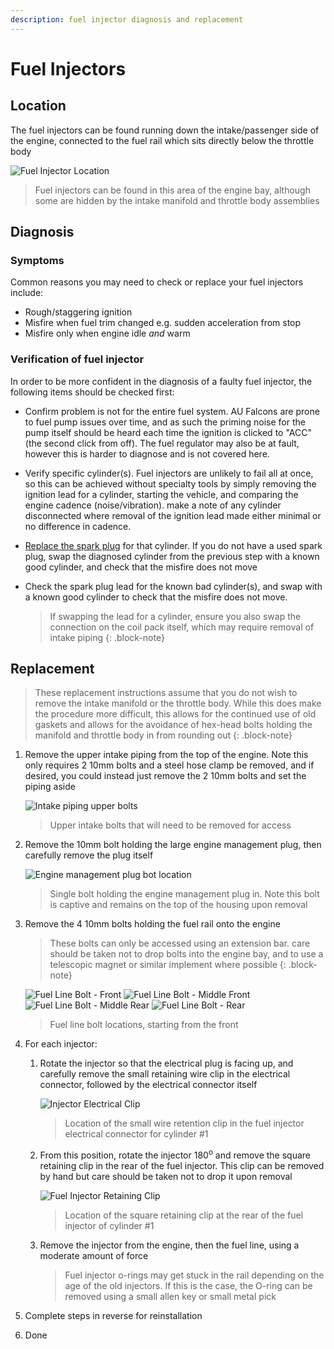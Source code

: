```yaml
---
description: fuel injector diagnosis and replacement
---
```


# Fuel Injectors

## Location

The fuel injectors can be found running down the intake/passenger side of the engine, connected to the fuel rail which sits directly below the throttle body

![Fuel Injector Location](./fuel-injectors-location.jpg)

> Fuel injectors can be found in this area of the engine bay, although some are hidden by the intake manifold and throttle body assemblies

## Diagnosis

### Symptoms

Common reasons you may need to check or replace your fuel injectors include:

- Rough/staggering ignition
- Misfire when fuel trim changed e.g. sudden acceleration from stop
- Misfire only when engine idle *and* warm

### Verification of fuel injector

In order to be more confident in the diagnosis of a faulty fuel injector, the following items should be checked first:

- Confirm problem is not for the entire fuel system. AU Falcons are prone to fuel pump issues over time, and as such the priming noise for the pump itself should be heard each time the ignition is clicked to "ACC" (the second click from off). The fuel regulator may also be at fault, however this is harder to diagnose and is not covered here.
- Verify specific cylinder(s). Fuel injectors are unlikely to fail all at once, so this can be achieved without specialty tools by simply removing the ignition lead for a cylinder, starting the vehicle, and comparing the engine cadence (noise/vibration). make a note of any cylinder disconnected where removal of the ignition lead made either minimal or no difference in cadence.
- [Replace the spark plug](../SparkPlugs/SparkPlugs.md#replacement) for that cylinder. If you do not have a used spark plug, swap the diagnosed cylinder from the previous step with a known good cylinder, and check that the misfire does not move
- Check the spark plug lead for the known bad cylinder(s), and swap with a known good cylinder to check that the misfire does not move.

    > If swapping the lead for a cylinder, ensure you also swap the connection on the coil pack itself, which may require removal of intake piping
    {: .block-note}

## Replacement

> These replacement instructions assume that you do not wish to remove the intake manifold or the throttle body. While this does make the procedure more difficult, this allows for the continued use of old gaskets and allows for the avoidance of hex-head bolts holding the manifold and throttle body in from rounding out
{: .block-note}

1. Remove the upper intake piping from the top of the engine. Note this only requires 2 10mm bolts and a steel hose clamp be removed, and if desired, you could instead just remove the 2 10mm bolts and set the piping aside

    ![Intake piping upper bolts](./intake-upper-bolts.jpg)

    > Upper intake bolts that will need to be removed for access

1. Remove the 10mm bolt holding the large engine management plug, then carefully remove the plug itself

    ![Engine management plug bot location](./engine-plug-bolt.jpg)

    > Single bolt holding the engine management plug in. Note this bolt is captive and remains on the top of the housing upon removal

1. Remove the 4 10mm bolts holding the fuel rail onto the engine

    > These bolts can only be accessed using an extension bar. care should be taken not to drop bolts into the engine bay, and to use a telescopic magnet or similar implement where possible
    {: .block-note}

    ![Fuel Line Bolt - Front](./fuel-line-bolt-1.jpg)
    ![Fuel Line Bolt - Middle Front](./fuel-line-bolt-2.jpg)
    ![Fuel Line Bolt - Middle Rear](./fuel-line-bolt-3.jpg)
    ![Fuel Line Bolt - Rear](./fuel-line-bolt-4.jpg)

    > Fuel line bolt locations, starting from the front

1. For each injector:
    1. Rotate the injector so that the electrical plug is facing up, and carefully remove the small retaining wire clip in the electrical connector, followed by the electrical connector itself

        ![Injector Electrical Clip](./injector-clip.jpg)

        > Location of the small wire retention clip in the fuel injector electrical connector for cylinder #1

    1. From this position, rotate the injector 180<sup>o</sup> and remove the square retaining clip in the rear of the fuel injector. This clip can be removed by hand but care should be taken not to drop it upon removal

        ![Fuel Injector Retaining Clip](./injector-retention.jpg)

        > Location of the square retaining clip at the rear of the fuel injector of cylinder #1

    1. Remove the injector from the engine, then the fuel line, using a moderate amount of force

        > Fuel injector o-rings may get stuck in the rail depending on the age of the old injectors. If this is the case, the O-ring can be removed using a small allen key or small metal pick

1. Complete steps in reverse for reinstallation
1. Done